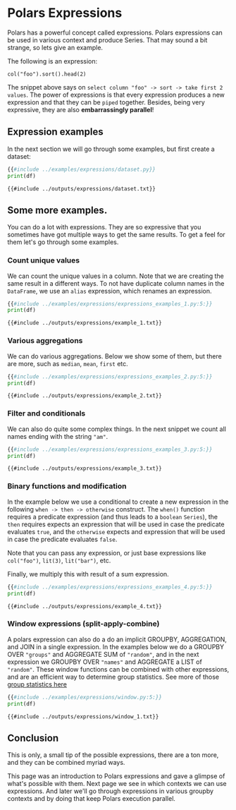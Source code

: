 # Polars Expressions

Polars has a powerful concept called expressions. Polars expressions can be used in
various context and produce Series. That may sound a bit strange, so lets give an
example.

The following is an expression:

`col("foo").sort().head(2)`

The snippet above says on `select column "foo" -> sort -> take first 2 values`. The
power of expressions is that every expression produces a new expression and that they
can be `piped` together. Besides, being very expressive, they are also **embarrassingly
parallel**!

## Expression examples

In the next section we will go through some examples, but first create a dataset:

```python
{{#include ../examples/expressions/dataset.py}}
print(df)
```

```text
{{#include ../outputs/expressions/dataset.txt}}
```

## Some more examples.

You can do a lot with expressions. They are so expressive that you sometimes have got
multiple ways to get the same results. To get a feel for them let's go through some
examples.

### Count unique values

We can count the unique values in a column. Note that we are creating the same result in
a different ways. To not have duplicate column names in the `DataFrame`, we use an
`alias` expression, which renames an expression.

```python
{{#include ../examples/expressions/expressions_examples_1.py:5:}}
print(df)
```

```text
{{#include ../outputs/expressions/example_1.txt}}
```

### Various aggregations

We can do various aggregations. Below we show some of them, but there are more, such as
`median`, `mean`, `first` etc.

```python
{{#include ../examples/expressions/expressions_examples_2.py:5:}}
print(df)
```

```text
{{#include ../outputs/expressions/example_2.txt}}
```

### Filter and conditionals

We can also do quite some complex things. In the next snippet we count all names ending
with the string `"am"`.

```python
{{#include ../examples/expressions/expressions_examples_3.py:5:}}
print(df)
```

```text
{{#include ../outputs/expressions/example_3.txt}}
```

### Binary functions and modification

In the example below we use a conditional to create a new expression in the following
`when -> then -> otherwise` construct. The `when()` function requires a predicate
expression (and thus leads to a `boolean` `Series`), the `then` requires expects an
expression that will be used in case the predicate evaluates `true`, and the `otherwise`
expects and expression that will be used in case the predicate evaluates `false`.

Note that you can pass any expression, or just base expressions like `col("foo")`,
`lit(3)`, `lit("bar")`, etc.

Finally, we multiply this with result of a sum expression.

```python
{{#include ../examples/expressions/expressions_examples_4.py:5:}}
print(df)
```

```text
{{#include ../outputs/expressions/example_4.txt}}
```

### Window expressions (split-apply-combine)

A polars expression can also do a do an implicit GROUPBY, AGGREGATION, and JOIN in a single expression.
In the examples below we do a GROUPBY OVER `"groups"` and AGGREGATE SUM of `"random"`, and in the next expression
we GROUPBY OVER `"names"` and AGGREGATE a LIST of `"random"`. These window functions can be combined with other expressions,
and are an efficient way to determine group statistics. See more of those [group statistics here](../../howcani/misc/group-statistics.md)

```python
{{#include ../examples/expressions/window.py:5:}}
print(df)
```

```text
{{#include ../outputs/expressions/window_1.txt}}
```

## Conclusion

This is only, a small tip of the possible expressions, there are a ton more, and they
can be combined myriad ways.

This page was an introduction to Polars expressions and gave a glimpse of what's
possible with them. Next page we see in which contexts we can use expressions. And later we'll go through expressions
in various groupby contexts and by doing that keep Polars execution parallel.
